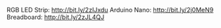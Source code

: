 RGB LED Strip: http://bit.ly/2zIJxdu
Arduino Nano: http://bit.ly/2j0MeN9
Breadboard: http://bit.ly/2zJL4QJ